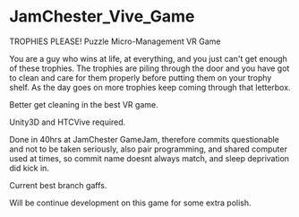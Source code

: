 # JamChester_Vive_Game

TROPHIES PLEASE! Puzzle Micro-Management VR Game

You are a guy who wins at life, at everything, and you just can't get enough of these trophies. The trophies are piling through the door and you have got to clean and care for them properly before putting them on your trophy shelf. As the day goes on more trophies keep coming through that letterbox.

Better get cleaning in the best VR game.


Unity3D and HTCVive required. 

Done in 40hrs at JamChester GameJam,  therefore commits questionable and not to be taken seriously, also pair programming, and shared computer used at times, so commit name doesnt always match, and sleep deprivation did kick in.

Current best branch gaffs. 

Will be continue development on this game for some extra polish.







